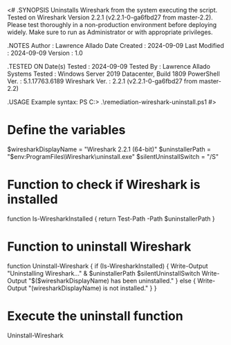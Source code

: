 <#
.SYNOPSIS
    Uninstalls Wireshark from the system executing the script.
    Tested on Wireshark Version 2.2.1 (v2.2.1-0-ga6fbd27 from master-2.2).
    Please test thoroughly in a non-production environment before deploying widely.
    Make sure to run as Administrator or with appropriate privileges.

.NOTES
    Author        : Lawrence Allado
    Date Created  : 2024-09-09
    Last Modified : 2024-09-09
    Version       : 1.0

.TESTED ON
    Date(s) Tested  : 2024-09-09
    Tested By       : Lawrence Allado
    Systems Tested  : Windows Server 2019 Datacenter, Build 1809
    PowerShell Ver. : 5.1.17763.6189
    Wireshark Ver.  : 2.2.1 (v2.2.1-0-ga6fbd27 from master-2.2)

.USAGE
    Example syntax:
    PS C:\> .\remediation-wireshark-uninstall.ps1 
#>
 
 # Define the variables
$wiresharkDisplayName = "Wireshark 2.2.1 (64-bit)"
$uninstallerPath = "$env:ProgramFiles\Wireshark\uninstall.exe"
$silentUninstallSwitch = "/S"

# Function to check if Wireshark is installed
function Is-WiresharkInstalled {
    return Test-Path -Path $uninstallerPath
}

# Function to uninstall Wireshark
function Uninstall-Wireshark {
    if (Is-WiresharkInstalled) {
        Write-Output "Uninstalling Wireshark..."
        & $uninstallerPath $silentUninstallSwitch
        Write-Output "$($wiresharkDisplayName) has been uninstalled."
    } else {
        Write-Output "$($wiresharkDisplayName) is not installed."
    }
}

# Execute the uninstall function
Uninstall-Wireshark
